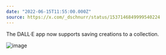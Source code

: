 ```yaml
---
date: "2022-06-15T11:55:00.000Z"
source: https://x.com/_dschnurr/status/1537146849999540224
---
```


The DALL·E app now supports saving creations to a collection.

![image](/static/2022-06-15-11-55-1537146849999540224-0.jpg)